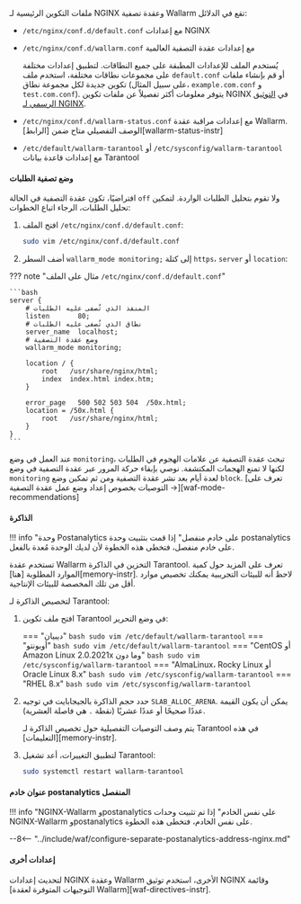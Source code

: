 ملفات التكوين الرئيسية لـ NGINX وعقدة تصفية Wallarm تقع في الدلائل:

* `/etc/nginx/conf.d/default.conf` مع إعدادات NGINX
* `/etc/nginx/conf.d/wallarm.conf` مع إعدادات عقدة التصفية العالمية

    يُستخدم الملف للإعدادات المطبقة على جميع النطاقات. لتطبيق إعدادات مختلفة على مجموعات نطاقات مختلفة، استخدم ملف `default.conf` أو قم بإنشاء ملفات تكوين جديدة لكل مجموعة نطاق (على سبيل المثال، `example.com.conf` و `test.com.conf`). يتوفر معلومات أكثر تفصيلاً عن ملفات تكوين NGINX في [التوثيق الرسمي لـ NGINX](https://nginx.org/en/docs/beginners_guide.html).
* `/etc/nginx/conf.d/wallarm-status.conf` مع إعدادات مراقبة عقدة Wallarm. الوصف التفصيلي متاح ضمن [الرابط][wallarm-status-instr]
* `/etc/default/wallarm-tarantool` أو `/etc/sysconfig/wallarm-tarantool` مع إعدادات قاعدة بيانات Tarantool

#### وضع تصفية الطلبات

افتراضيًا، تكون عقدة التصفية في الحالة `off` ولا تقوم بتحليل الطلبات الواردة. لتمكين تحليل الطلبات، الرجاء اتباع الخطوات:

1. افتح الملف `/etc/nginx/conf.d/default.conf`:

    ```bash
    sudo vim /etc/nginx/conf.d/default.conf
    ```
2. أضف السطر `wallarm_mode monitoring;` إلى كتلة `https`، `server` أو `location`:

??? note "مثال على الملف `/etc/nginx/conf.d/default.conf`"

    ```bash
    server {
        # المنفذ الذي تُصفى عليه الطلبات
        listen       80;
        # نطاق الذي تُصفى عليه الطلبات
        server_name  localhost;
        # وضع عقدة التصفية
        wallarm_mode monitoring;

        location / {
            root   /usr/share/nginx/html;
            index  index.html index.htm;
        }

        error_page   500 502 503 504  /50x.html;
        location = /50x.html {
            root   /usr/share/nginx/html;
        }
    }
    ```

عند العمل في وضع `monitoring`، تبحث عقدة التصفية عن علامات الهجوم في الطلبات لكنها لا تمنع الهجمات المكتشفة. نوصي بإبقاء حركة المرور عبر عقدة التصفية في وضع `monitoring` لعدة أيام بعد نشر عقدة التصفية ومن ثم تمكين وضع `block`. [تعرف على التوصيات بخصوص إعداد وضع عمل عقدة التصفية →][waf-mode-recommendations]

#### الذاكرة

!!! info "وحدة Postanalytics على خادم منفصل"
    إذا قمت بتثبيت وحدة postanalytics على خادم منفصل، فتخطى هذه الخطوة لأن لديك الوحدة مُعدة بالفعل.

تستخدم عقدة Wallarm التخزين في الذاكرة Tarantool. تعرف على المزيد حول كمية الموارد المطلوبة [هنا][memory-instr]. لاحظ أنه للبيئات التجريبية يمكنك تخصيص موارد أقل من تلك المخصصة للبيئات الإنتاجية.

لتخصيص الذاكرة لـ Tarantool:

1. افتح ملف تكوين Tarantool في وضع التحرير:

    === "ديبيان"
        ``` bash
        sudo vim /etc/default/wallarm-tarantool
        ```
    === "أوبونتو"
        ``` bash
        sudo vim /etc/default/wallarm-tarantool
        ```
    === "CentOS أو Amazon Linux 2.0.2021x وما دون"
        ``` bash
        sudo vim /etc/sysconfig/wallarm-tarantool
        ```
    === "AlmaLinux، Rocky Linux أو Oracle Linux 8.x"
        ``` bash
        sudo vim /etc/sysconfig/wallarm-tarantool
        ```
    === "RHEL 8.x"
        ``` bash
        sudo vim /etc/sysconfig/wallarm-tarantool
        ```
2. حدد حجم الذاكرة بالجيجابايت في توجيه `SLAB_ALLOC_ARENA`. يمكن أن يكون القيمة عددًا صحيحًا أو عددًا عشريًا (نقطة `.` هي فاصلة العشرية).

    يتم وصف التوصيات التفصيلية حول تخصيص الذاكرة لـ Tarantool في هذه [التعليمات][memory-instr]. 
3. لتطبيق التغييرات، أعد تشغيل Tarantool:

    ```bash
    sudo systemctl restart wallarm-tarantool
    ```

#### عنوان خادم postanalytics المنفصل

!!! info "NGINX-Wallarm وpostanalytics على نفس الخادم"
    إذا تم تثبيت وحدات NGINX-Wallarm وpostanalytics على نفس الخادم، فتخطى هذه الخطوة.

--8<-- "../include/waf/configure-separate-postanalytics-address-nginx.md"

#### إعدادات أخرى

لتحديث إعدادات NGINX وعقدة Wallarm الأخرى، استخدم توثيق NGINX وقائمة [التوجيهات المتوفرة لعقدة Wallarm][waf-directives-instr].